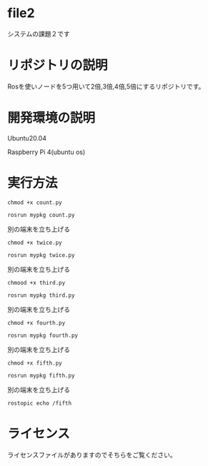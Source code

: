 # file2
システムの課題２です
# リポジトリの説明
Rosを使いノードを5つ用いて2倍,3倍,4倍,5倍にするリポジトリです。
# 開発環境の説明
Ubuntu20.04

Raspberry Pi 4(ubuntu os)
# 実行方法
```
chmod +x count.py
```
```
rosrun mypkg count.py
```
別の端末を立ち上げる

```
chmod +x twice.py
```
```
rosrun mypkg twice.py
```
別の端末を立ち上げる
```
chmood +x third.py
```
```
rosrun mypkg third.py
```
別の端末を立ち上げる

```
chmod +x fourth.py
```
```
rosrun mypkg fourth.py
```

別の端末を立ち上げる

```
chmod +x fifth.py
```
```
rosrun mypkg fifth.py
```

別の端末を立ち上げる

```
rostopic echo /fifth
```

# ライセンス
ライセンスファイルがありますのでそちらをご覧ください。





